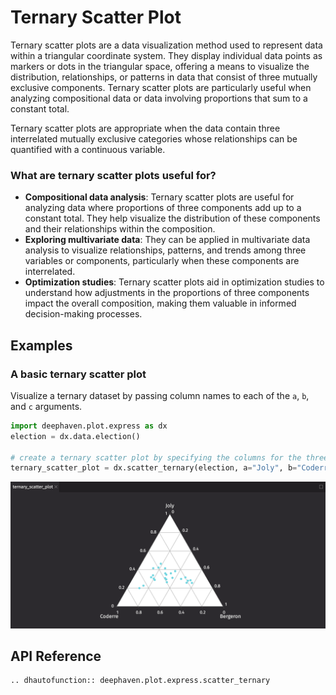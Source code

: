 # Ternary Scatter Plot

Ternary scatter plots are a data visualization method used to represent data within a triangular coordinate system. They display individual data points as markers or dots in the triangular space, offering a means to visualize the distribution, relationships, or patterns in data that consist of three mutually exclusive components. Ternary scatter plots are particularly useful when analyzing compositional data or data involving proportions that sum to a constant total.

Ternary scatter plots are appropriate when the data contain three interrelated mutually exclusive categories whose relationships can be quantified with a continuous variable.

### What are ternary scatter plots useful for?

- **Compositional data analysis**: Ternary scatter plots are useful for analyzing data where proportions of three components add up to a constant total. They help visualize the distribution of these components and their relationships within the composition.
- **Exploring multivariate data**: They can be applied in multivariate data analysis to visualize relationships, patterns, and trends among three variables or components, particularly when these components are interrelated.
- **Optimization studies**: Ternary scatter plots aid in optimization studies to understand how adjustments in the proportions of three components impact the overall composition, making them valuable in informed decision-making processes.

## Examples

### A basic ternary scatter plot

Visualize a ternary dataset by passing column names to each of the `a`, `b`, and `c` arguments.

```python order=ternary_scatter_plot,election
import deephaven.plot.express as dx
election = dx.data.election()

# create a ternary scatter plot by specifying the columns for the three points of the triangle
ternary_scatter_plot = dx.scatter_ternary(election, a="Joly", b="Coderre", c="Bergeron")
```

![Ternary Scatter Plot Basic Example](./_assets/scatter_plot_ternary.png)

## API Reference

```{eval-rst}
.. dhautofunction:: deephaven.plot.express.scatter_ternary
```
